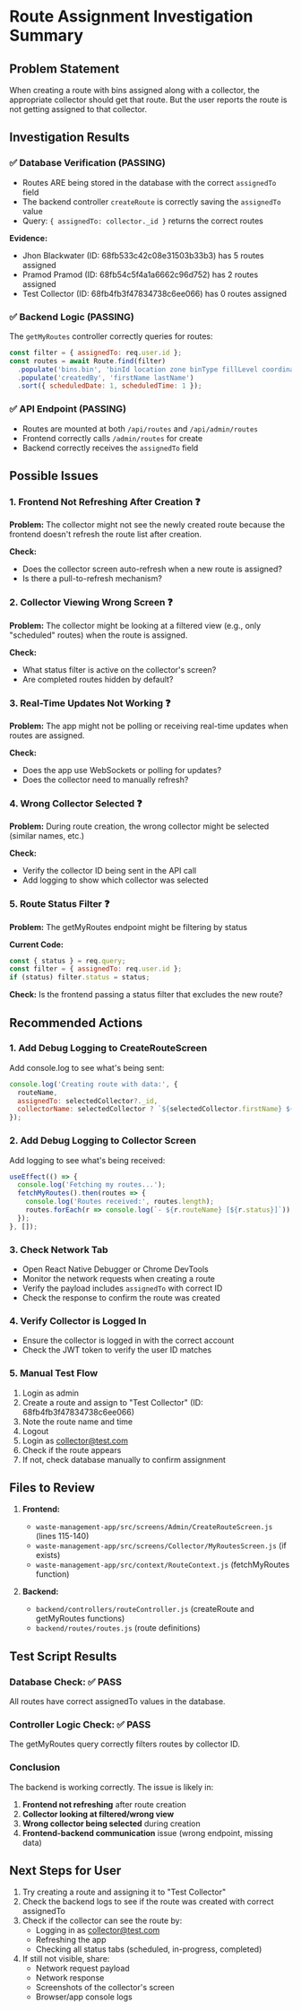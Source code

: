 # Route Assignment Investigation Summary

## Problem Statement
When creating a route with bins assigned along with a collector, the appropriate collector should get that route. But the user reports the route is not getting assigned to that collector.

## Investigation Results

### ✅ Database Verification (PASSING)
- Routes ARE being stored in the database with the correct `assignedTo` field
- The backend controller `createRoute` is correctly saving the `assignedTo` value
- Query: `{ assignedTo: collector._id }` returns the correct routes

**Evidence:**
- Jhon Blackwater (ID: 68fb533c42c08e31503b33b3) has 5 routes assigned
- Pramod Pramod (ID: 68fb54c5f4a1a6662c96d752) has 2 routes assigned
- Test Collector (ID: 68fb4fb3f47834738c6ee066) has 0 routes assigned

### ✅ Backend Logic (PASSING)
The `getMyRoutes` controller correctly queries for routes:
```javascript
const filter = { assignedTo: req.user.id };
const routes = await Route.find(filter)
  .populate('bins.bin', 'binId location zone binType fillLevel coordinates')
  .populate('createdBy', 'firstName lastName')
  .sort({ scheduledDate: 1, scheduledTime: 1 });
```

### ✅ API Endpoint (PASSING)
- Routes are mounted at both `/api/routes` and `/api/admin/routes`
- Frontend correctly calls `/admin/routes` for create
- Backend correctly receives the `assignedTo` field

## Possible Issues

### 1. Frontend Not Refreshing After Creation ❓
**Problem:** The collector might not see the newly created route because the frontend doesn't refresh the route list after creation.

**Check:** 
- Does the collector screen auto-refresh when a new route is assigned?
- Is there a pull-to-refresh mechanism?

### 2. Collector Viewing Wrong Screen ❓
**Problem:** The collector might be looking at a filtered view (e.g., only "scheduled" routes) when the route is assigned.

**Check:**
- What status filter is active on the collector's screen?
- Are completed routes hidden by default?

### 3. Real-Time Updates Not Working ❓
**Problem:** The app might not be polling or receiving real-time updates when routes are assigned.

**Check:**
- Does the app use WebSockets or polling for updates?
- Does the collector need to manually refresh?

### 4. Wrong Collector Selected ❓
**Problem:** During route creation, the wrong collector might be selected (similar names, etc.)

**Check:**
- Verify the collector ID being sent in the API call
- Add logging to show which collector was selected

### 5. Route Status Filter ❓
**Problem:** The getMyRoutes endpoint might be filtering by status

**Current Code:**
```javascript
const { status } = req.query;
const filter = { assignedTo: req.user.id };
if (status) filter.status = status;
```

**Check:** Is the frontend passing a status filter that excludes the new route?

## Recommended Actions

### 1. Add Debug Logging to CreateRouteScreen
Add console.log to see what's being sent:
```javascript
console.log('Creating route with data:', {
  routeName,
  assignedTo: selectedCollector?._id,
  collectorName: selectedCollector ? `${selectedCollector.firstName} ${selectedCollector.lastName}` : 'None'
});
```

### 2. Add Debug Logging to Collector Screen
Add logging to see what's being received:
```javascript
useEffect(() => {
  console.log('Fetching my routes...');
  fetchMyRoutes().then(routes => {
    console.log('Routes received:', routes.length);
    routes.forEach(r => console.log(`- ${r.routeName} [${r.status}]`));
  });
}, []);
```

### 3. Check Network Tab
- Open React Native Debugger or Chrome DevTools
- Monitor the network requests when creating a route
- Verify the payload includes `assignedTo` with correct ID
- Check the response to confirm the route was created

### 4. Verify Collector is Logged In
- Ensure the collector is logged in with the correct account
- Check the JWT token to verify the user ID matches

### 5. Manual Test Flow
1. Login as admin
2. Create a route and assign to "Test Collector" (ID: 68fb4fb3f47834738c6ee066)
3. Note the route name and time
4. Logout
5. Login as collector@test.com
6. Check if the route appears
7. If not, check database manually to confirm assignment

## Files to Review

1. **Frontend:**
   - `waste-management-app/src/screens/Admin/CreateRouteScreen.js` (lines 115-140)
   - `waste-management-app/src/screens/Collector/MyRoutesScreen.js` (if exists)
   - `waste-management-app/src/context/RouteContext.js` (fetchMyRoutes function)

2. **Backend:**
   - `backend/controllers/routeController.js` (createRoute and getMyRoutes functions)
   - `backend/routes/routes.js` (route definitions)

## Test Script Results

### Database Check: ✅ PASS
All routes have correct assignedTo values in the database.

### Controller Logic Check: ✅ PASS
The getMyRoutes query correctly filters routes by collector ID.

### Conclusion
The backend is working correctly. The issue is likely in:
1. **Frontend not refreshing** after route creation
2. **Collector looking at filtered/wrong view**
3. **Wrong collector being selected** during creation
4. **Frontend-backend communication** issue (wrong endpoint, missing data)

## Next Steps for User

1. Try creating a route and assigning it to "Test Collector"
2. Check the backend logs to see if the route was created with correct assignedTo
3. Check if the collector can see the route by:
   - Logging in as collector@test.com
   - Refreshing the app
   - Checking all status tabs (scheduled, in-progress, completed)
4. If still not visible, share:
   - Network request payload
   - Network response
   - Screenshots of the collector's screen
   - Browser/app console logs
